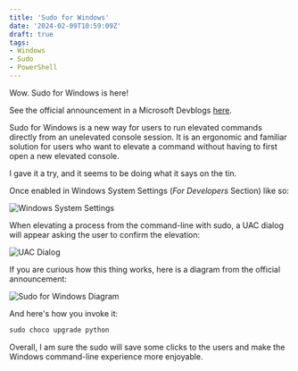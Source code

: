 ```yaml
---
title: 'Sudo for Windows'
date: '2024-02-09T10:59:09Z'
draft: true
tags:
- Windows
- Sudo
- PowerShell
---
```


Wow. Sudo for Windows is here! 

See the official announcement in a Microsoft Devblogs [here](https://devblogs.microsoft.com/commandline/introducing-sudo-for-windows/).

Sudo for Windows is a new way for users to run elevated commands directly from an unelevated console session. It is an ergonomic and familiar solution for users who want to elevate a command without having to first open a new elevated console.

I gave it a try, and it seems to be doing what it says on the tin.

Once enabled in Windows System Settings (_For Developers_ Section) like so:

![Windows System Settings](/img/for-developers-settings2.png)

When elevating a process from the command-line with sudo, a UAC dialog will appear asking the user to confirm the elevation:

![UAC Dialog](/img/uac-dialog.png)

If you are curious how this thing works, here is a diagram from the official announcement:

![Sudo for Windows Diagram](/img/sudo-diagram.png)

And here's how you invoke it:

```powershell
sudo choco upgrade python
```

Overall, I am sure the sudo will save some clicks to the users and make the Windows command-line experience more enjoyable.
